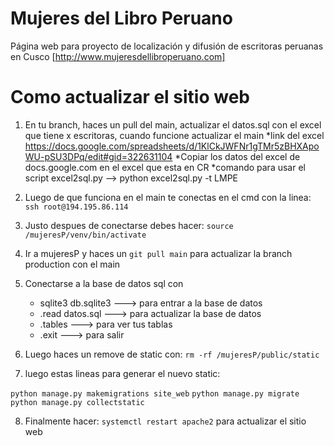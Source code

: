 # Mujeres del Libro Peruano
Página web para proyecto de localización y difusión de escritoras peruanas en Cusco
[http://www.mujeresdellibroperuano.com]
# Como actualizar el sitio web
1. En tu branch, haces un pull del main, actualizar el datos.sql con el excel que tiene x escritoras, cuando funcione actualizar el main
*link del excel https://docs.google.com/spreadsheets/d/1KlCkJWFNr1gTMr5zBHXApoWU-pSU3DPq/edit#gid=322631104
*Copiar los datos del excel de docs.google.com en el excel que esta en CR
*comando para usar el script excel2sql.py --> python excel2sql.py -t LMPE
2. Luego de que funciona en el main te conectas en el cmd con la linea: ```ssh root@194.195.86.114```

3. Justo despues de conectarse debes hacer: ```source /mujeresP/venv/bin/activate```

4. Ir a mujeresP y haces un ```git pull main``` para actualizar la branch production con el main

5. Conectarse a la base de datos sql con 
	- sqlite3 db.sqlite3   ---> para entrar a la base de datos
	- .read datos.sql ---> para actualizar la base de datos
	- .tables   ---> para ver tus tablas
	- .exit	  ---> para salir

6. Luego haces un remove de static con: ```rm -rf /mujeresP/public/static```

7. luego estas lineas para generar el nuevo static:

```python manage.py makemigrations site_web```
```python manage.py migrate```
```python manage.py collectstatic```

8. Finalmente hacer: ```systemctl restart apache2``` para actualizar el sitio web

